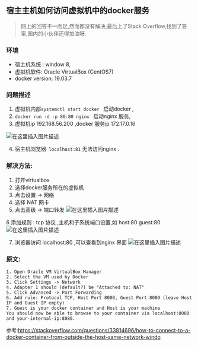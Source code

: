## 宿主主机如何访问虚拟机中的docker服务

> 网上的回答不一而足,然而都没有解决,最后上了Stack Overflow,找到了答案,国内的小伙伴还得加油呀.

### 环境 
- 宿主机系统 : window 8, 
- 虚拟机软件: Oracle VirtualBox (CentOS7)
- docker version: 19.03.7

### 问题描述 
1. 虚拟机内部`systemctl start docker ` 启动docker , 
2. `docker run -d -p 80:80 nginx ` 启动nginx 服务,
3. 虚拟机ip 192.168.56.200 ,docker 服务ip 172.17.0.16

![在这里插入图片描述](https://img-blog.csdnimg.cn/20200311131837437.png?x-oss-process=image/watermark,type_ZmFuZ3poZW5naGVpdGk,shadow_10,text_aHR0cHM6Ly9ibG9nLmNzZG4ubmV0L1NoZWxsZXlMaXR0bGVoZXJv,size_16,color_FFFFFF,t_70)

4. 宿主机浏览器` localhost:81` 无法访问nginx .

### 解决方法:
1. 打开virtualbox
2. 选择docker服务所在的虚拟机
3. 点击设置 -> 网络
4. 选择 NAT 网卡
5. 点击高级 -> 端口转发
![在这里插入图片描述](https://img-blog.csdnimg.cn/2020031113222255.png?x-oss-process=image/watermark,type_ZmFuZ3poZW5naGVpdGk,shadow_10,text_aHR0cHM6Ly9ibG9nLmNzZG4ubmV0L1NoZWxsZXlMaXR0bGVoZXJv,size_16,color_FFFFFF,t_70)

6 添加规则 : tcp 协议 ,主机和子系统端口设置,如 host:80  guest:80 
![在这里插入图片描述](https://img-blog.csdnimg.cn/20200311132355948.png?x-oss-process=image/watermark,type_ZmFuZ3poZW5naGVpdGk,shadow_10,text_aHR0cHM6Ly9ibG9nLmNzZG4ubmV0L1NoZWxsZXlMaXR0bGVoZXJv,size_16,color_FFFFFF,t_70)

7. 浏览器访问 localhost:80 ,可以查看到nginx 界面
![在这里插入图片描述](https://img-blog.csdnimg.cn/20200311132531327.png?x-oss-process=image/watermark,type_ZmFuZ3poZW5naGVpdGk,shadow_10,text_aHR0cHM6Ly9ibG9nLmNzZG4ubmV0L1NoZWxsZXlMaXR0bGVoZXJv,size_16,color_FFFFFF,t_70)



### 原文:
```
1. Open Oracle VM VirtualBox Manager
2. Select the VM used by Docker
3. Click Settings -> Network
4. Adapter 1 should (default?) be "Attached to: NAT"
5. Click Advanced -> Port Forwarding
6. Add rule: Protocol TCP, Host Port 8080, Guest Port 8080 (leave Host IP and Guest IP empty)
7. Guest is your docker container and Host is your machine
You should now be able to browse to your container via localhost:8080 and your-internal-ip:8080.
```



参考:https://stackoverflow.com/questions/33814696/how-to-connect-to-a-docker-container-from-outside-the-host-same-network-windo